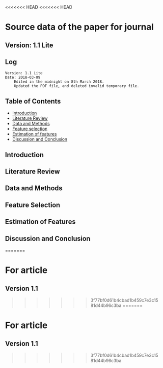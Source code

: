 <<<<<<< HEAD
<<<<<<< HEAD
# Source data of the paper for journal

## Version: 1.1 Lite

## Log
    Version: 1.1 Lite
    Date: 2018-03-09
        Edited in the midnight on 8th March 2018.
        Updated the PDF file, and deleted invalid temporary file.

## Table of Contents
 - [Introduction](#introduction)
 - [Literature Review](#literature-review)
 - [Data and Methods](#data-and-methods)
 - [Feature selection](#feature-selection)
 - [Estimation of features](#etimation-of-features)
 - [Discussion and Conclusion](#discussion-and-conclusion)

## Introduction
## Literature Review
## Data and Methods
## Feature Selection
## Estimation of Features
## Discussion and Conclusion
=======
# For article
## Version 1.1
>>>>>>> 3f77bf0d61b4cbad1b459c7e3c1581d44b96c3ba
=======
# For article
## Version 1.1
>>>>>>> 3f77bf0d61b4cbad1b459c7e3c1581d44b96c3ba

